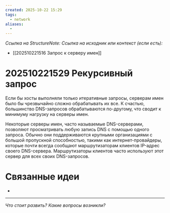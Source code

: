 ```yaml
---
created: 2025-10-22 15:29
tags:
  - network
aliases:
  -
---
```

*Ссылка на StructureNote:*
*Ссылка на исходник или контекст (если есть):*
- [[202510221516 Запрос к серверу имен]]

# 202510221529 Рекурсивный запрос

Если бы хосты выполняли только итеративные запросы, серверам имен было бы чрезвычайно сложно обрабатывать их все. К счастью, большинство DNS-запросов обрабатываются по-другому‚ что сводит к минимуму нагрузку на серверы имен.

Некоторые серверы имен, часто называемые DNS-серверами, позволяют просматривать любую запись DNS с помощью одного запроса. Обычно они поддерживаются крупными организациями с большой пропускной способностью, такими как интернет-провайдеры, которые почти всегда сообщают маршрутизаторам клиентов IP-адрес своего DNS-сервера. Маршрутизаторы клиентов часто используют этот сервер для всех своих DNS-запросов.

# Связанные идеи

- 

---

*Что стоит развить? Какие вопросы возникли?*
